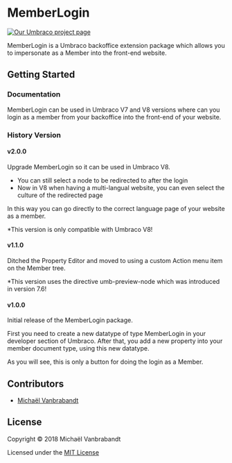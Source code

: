 # MemberLogin

[![Our Umbraco project page](https://img.shields.io/badge/our-umbraco-orange.svg)](https://our.umbraco.org/projects/backoffice-extensions/memberlogin/)

MemberLogin is a Umbraco backoffice extension package which allows you to impersonate as a Member into the front-end website.

## Getting Started

### Documentation

MemberLogin can be used in Umbraco V7 and V8 versions where can you login as a member from your backoffice into the front-end of your website.

### History Version

#### v2.0.0

Upgrade MemberLogin so it can be used in Umbraco V8.

- You can still select a node to be redirected to after the login
- Now in V8 when having a multi-langual website, you can even select the culture of the redirected page

In this way you can go directly to the correct language page of your website as a member.

*This version is only compatible with Umbraco V8!

#### v1.1.0

Ditched the Property Editor and moved to using a custom Action menu item on the Member tree.

*This version uses the directive umb-preview-node which was introduced in version 7.6!

#### v1.0.0

Initial release of the MemberLogin package.

First you need to create a new datatype of type MemberLogin in your developer section of Umbraco.
After that, you add a new property into your member document type, using this new datatype.

As you will see, this is only a button for doing the login as a Member.

## Contributors

* [Michaël Vanbrabandt](https://github.com/mivaweb)

## License

Copyright © 2018 Michaël Vanbrabandt

Licensed under the [MIT License](LICENSE.md)
